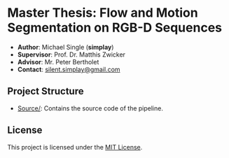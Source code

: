 # Master Thesis: Flow and Motion Segmentation on RGB-D Sequences

+ **Author**: Michael Single (**simplay**)
+ **Supervisor**: Prof. Dr. Matthis Zwicker
+ **Advisor**: Mr. Peter Bertholet
+ **Contact**: silent.simplay@gmail.com

## Project Structure

+ [Source/](https://github.com/simplay/master_thesis/blob/predef-doc-structure/Source/README.md): Contains the source code of the pipeline.

## License

This project is licensed under the [MIT License](https://github.com/simplay/master_thesis/blob/predef-doc-structure/LICENSE).
